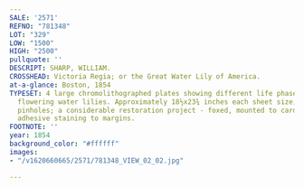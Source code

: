 ```yaml
---
SALE: '2571'
REFNO: "781348"
LOT: "329"
LOW: "1500"
HIGH: "2500"
pullquote: ''
DESCRIPT: SHARP, WILLIAM.
CROSSHEAD: Victoria Regia; or the Great Water Lily of America.
at-a-glance: Boston, 1854
TYPESET: 4 large chromolithographed plates showing different life phases of giant
  flowering water lilies. Approximately 18½x23¾ inches each sheet size; registration
  pinholes; a considerable restoration project - foxed, mounted to card, desiccated
  adhesive staining to margins.
FOOTNOTE: ''
year: 1854
background_color: "#ffffff"
images:
- "/v1620660665/2571/781348_VIEW_02_02.jpg"

---
```

